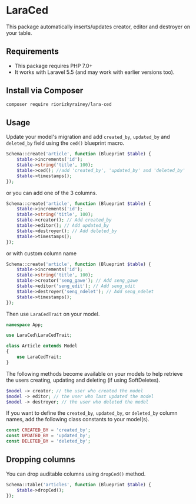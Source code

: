 # LaraCed
This package automatically inserts/updates creator, editor and destroyer on your table.

## Requirements

* This package requires PHP 7.0+
* It works with Laravel 5.5 (and may work with earlier versions too).

## Install via Composer

```bash
composer require riorizkyrainey/lara-ced
```

## Usage

Update your model's migration and add `created_by`, `updated_by` and `deleted_by` field using the `ced()` blueprint macro.

```php
Schema::create('article', function (Blueprint $table) {
    $table->increments('id');
    $table->string('title', 100);
    $table->ced(); //add 'created_by', 'updated_by' and 'deleted_by'
    $table->timestamps();
});
```

or you can add one of the 3 columns.

```php
Schema::create('article', function (Blueprint $table) {
    $table->increments('id');
    $table->string('title', 100);
    $table->creator(); // Add created_by
    $table->editor(); // Add updated_by
    $table->destroyer(); // Add deleted_by
    $table->timestamps();
});
```

or with custom column name

```php
Schema::create('article', function (Blueprint $table) {
    $table->increments('id');
    $table->string('title', 100);
    $table->creator('seng_gawe'); // Add seng_gawe
    $table->editor('seng_edit'); // Add seng_edit
    $table->destroyer('seng_ndelet'); // Add seng_ndelet
    $table->timestamps();
});
```

Then use `LaraCedTrait` on your model.

``` php
namespace App;

use LaraCed\LaraCedTrait;

class Article extends Model
{
    use LaraCedTrait;
}
```

The following methods become available on your models to help retrieve the users creating, updating and deleting (if using SoftDeletes).

```php
$model -> creator; // the user who created the model
$model -> editor; // the user who last updated the model
$model -> destroyer; // the user who deleted the model
```

If you want to define the `created_by`, `updated_by`, or `deleted_by` column names, add the following class constants to your model(s).
```php
const CREATED_BY = 'created_by';
const UPDATED_BY = 'updated_by';
const DELETED_BY = 'deleted_by';
```

## Dropping columns

You can drop auditable columns using `dropCed()` method.

```php
Schema::table('articles', function (Blueprint $table) {
    $table->dropCed();
});
```